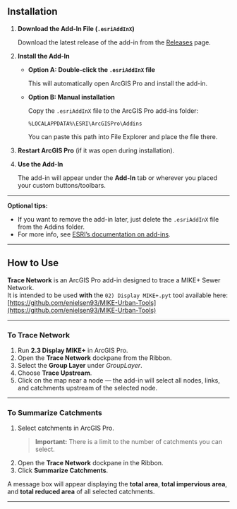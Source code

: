 ## Installation

1. **Download the Add-In File (`.esriAddInX`)**

   Download the latest release of the add-in from the [Releases](https://github.com/enielsen93/Trace-Network/releases) page.

2. **Install the Add-In**

   - **Option A: Double-click the `.esriAddInX` file**
     
     This will automatically open ArcGIS Pro and install the add-in.

   - **Option B: Manual installation**
     
     Copy the `.esriAddInX` file to the ArcGIS Pro add-ins folder:

     ```
     %LOCALAPPDATA%\ESRI\ArcGISPro\Addins
     ```

     You can paste this path into File Explorer and place the file there.

3. **Restart ArcGIS Pro** (if it was open during installation).

4. **Use the Add-In**

   The add-in will appear under the **Add-In** tab or wherever you placed your custom buttons/toolbars.

---

**Optional tips:**

- If you want to remove the add-in later, just delete the `.esriAddInX` file from the Addins folder.
- For more info, see [ESRI’s documentation on add-ins](https://pro.arcgis.com/en/pro-app/latest/sdk/overview/what-are-add-ins-.htm).

---

## How to Use

**Trace Network** is an ArcGIS Pro add-in designed to trace a MIKE+ Sewer Network.  
It is intended to be used **with** the `02) Display MIKE+.pyt` tool available here:  
[https://github.com/enielsen93/MIKE-Urban-Tools](https://github.com/enielsen93/MIKE-Urban-Tools)

---

### To Trace Network

1. Run **2.3 Display MIKE+** in ArcGIS Pro.
2. Open the **Trace Network** dockpane from the Ribbon.
3. Select the **Group Layer** under *GroupLayer*.
4. Choose **Trace Upstream**.
5. Click on the map near a node — the add-in will select all nodes, links, and catchments upstream of the selected node.

---

### To Summarize Catchments

1. Select catchments in ArcGIS Pro.  
   > **Important:** There is a limit to the number of catchments you can select.
2. Open the **Trace Network** dockpane in the Ribbon.
3. Click **Summarize Catchments**.

A message box will appear displaying the **total area**, **total impervious area**, and **total reduced area** of all selected catchments.

---

